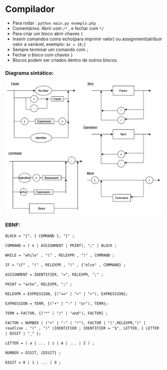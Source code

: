 # Compilador

 - Para rodar : ``` python main.py exemplo.php ```
 - Comentários: Abrir com `/*` , e fechar com `*/`
 - Para criar um bloco abrir chaves `{`
 - Inserir comandos como echo(para imprimir valor) ou assignment(atribuir valor a variável, exemplo: `$x = 10;`)
 - Sempre terminar um comando com `;`
 - Fechar o bloco com chaves `}`
 - Blocos podem ser criados dentro de outros blocos.

### Diagrama sintático:

![alt text](ds_compilador.png)

### EBNF:

`BLOCK = "{", { COMMAND }, "}" ;`

`COMMAND = ( λ | ASSIGNMENT | PRINT), ";" | BLOCK ;`

`WHILE = "while" , "(" , RELEXPR , ")" , COMMAND ;`

`IF = "if" , "(" , RELEXPR , ")" , {"else" , COMMAND} ;`

`ASSIGNMENT = IDENTIFIER, "=", RELEXPR, ";" ;`

`PRINT = "echo", RELEXPR, ";" ;`

`RELEXPR = EXPRESSION, {("==" | ">" | "<"), EXPRESSION}; `

`EXPRESSION = TERM, {("+" | "-" | "or"), TERM}; `

`TERM = FACTOR, {("*" | "/" | "and"), FACTOR} ;`

`FACTOR = NUMBER | ("+" | "-" | "!"), FACTOR | "(",RELEXPR,")" | readline , "(" , ")" |IDENTIFIER ; IDENTIFIER = "$", LETTER, { LETTER | DIGIT | "_" };`

`LETTER = ( a | ... | z | A | ... | Z ) ;`

`NUMBER = DIGIT, {DIGIT} ; `

`DIGIT = 0 | 1 | ... | 9 ;`

